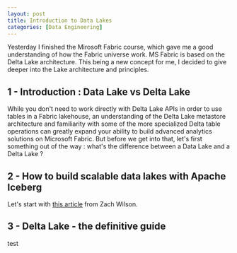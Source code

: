 ```yaml
---
layout: post
title: Introduction to Data Lakes
categories: [Data Engineering]
---
```


Yesterday I finished the Mirosoft Fabric course, which gave me a good understanding of how the Fabric universe work.
MS Fabric is based on the Delta Lake architecture.
This being a new concept for me, I decided to give deeper into the Lake architecture and principles.

## 1 - Introduction : Data Lake vs Delta Lake

While you don't need to work directly with Delta Lake APIs in order to use tables in a Fabric lakehouse, an understanding of the Delta Lake metastore architecture and familiarity with some of the more specialized Delta table operations can greatly expand your ability to build advanced analytics solutions on Microsoft Fabric.
But before we get into that, let's first something out of the way : what's the difference between a Data Lake and a Delta Lake ?


## 2 - How to build scalable data lakes with Apache Iceberg

Let's start with [this article](https://blog.dataengineer.io/p/how-to-build-scalable-data-lakes) from Zach Wilson.

## 3 - Delta Lake - the definitive guide
 test
